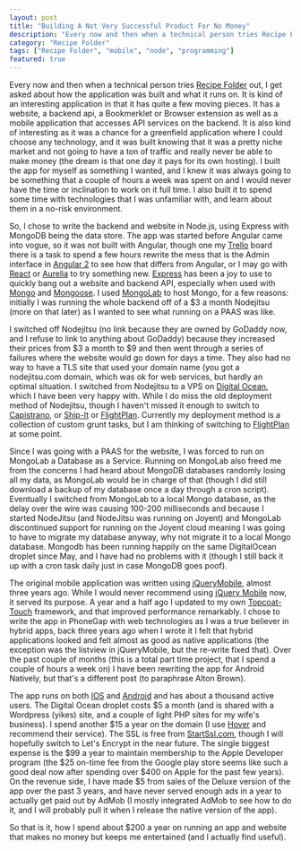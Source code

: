 ```yaml
---
layout: post
title: "Building A Not Very Successful Product For No Money"
description: "Every now and then when a technical person tries Recipe Folder out, I get asked about how the application was built and what it runs on."
category: "Recipe Folder"
tags: ["Recipe Folder", "mobile", "node", "programming"]
featured: true
---
```



Every now and then when a technical person tries [Recipe Folder](https://recipe-folder.com) out, I get asked about how the application was built and what it runs on.  It is kind of an interesting application in that it has quite a few moving pieces.  It has a website, a backend api, a Bookmerklet or Browser extension as well as a mobile application that accesses API services on the backend.  It is also kind of interesting as it was a chance for a greenfield application where I could choose any technology, and it was built knowing that it was a pretty niche market and not going to have a ton of traffic and really never be able to make money (the dream is that one day it pays for its own hosting).  I built the app for myself as something I wanted, and I knew it was always going to be something that a couple of hours a week was spent on and I would never have the time or inclination to work on it full time.  I also built it to spend some time with technologies that I was unfamiliar with, and learn about them in a no-risk environment.

So, I chose to write the backend and website in Node.js, using Express with MongoDB being the data store.  The app was started before Angular came into vogue, so it was not built with Angular, though one my [Trello](https://trello.com) board there is a task to spend a few hours rewrite the mess that is the Admin interface in [Angular 2](https://angular.io/) to see how that differs from Angular, or I may go with [React](http://facebook.github.io/react/) or [Aurelia](http://aurelia.io/) to try something new.  [Express](http://expressjs.com/) has been a joy to use to quickly bang out a website and backend API, especially when used with [Mongo](http://www.mongodb.org/) and [Mongoose](http://mongoosejs.com/).   I used [MongoLab](http://www.mongodb.org/) to host Mongo, for a few reasons: initially I was running the whole backend off of a $3 a month Nodejitsu (more on that later) as I wanted to see what running on a PAAS was like.  
 
 I switched off Nodejitsu (no link because they are owned by GoDaddy now, and I refuse to link to anything about GoDaddy) because they increased their prices from $3 a month to $9 and then went through a series of failures where the website would go down for days a time.  They also had no way to have a TLS site that used your domain name (you got a nodejitsu.com domain, which was ok for web services, but hardly an optimal situation.  I switched from Nodejitsu to a VPS on [Digital Ocean](https://www.digitalocean.com/), which I have been very happy with.  While I do miss the old deployment method of Nodejitsu, though I haven't missed it enough to switch to [Capistrano](http://capistranorb.com/), or [Ship-It](https://github.com/shipitjs/grunt-shipit) or [FlightPlan](https://github.com/pstadler/flightplan).  Currently my deployment method is a collection of custom grunt tasks, but I am thinking of switching to [FlightPlan](https://github.com/pstadler/flightplan) at some point.
 
 Since I was going with a PAAS for the website, I was forced to run on MongoLab a Database as a Service.  Running on MongoLab also freed me from the concerns I had heard about MongoDB databases randomly losing all my data, as MongoLab would be in charge of that (though I did still download a backup of my database once a day through a cron script).  Eventually I switched from MongoLab to a local Mongo database, as the delay over the wire was causing 100-200 milliseconds and because I started NodeJitsu (and NodeJitsu was running on Joyent) and MongoLab discontinued support for running on the Joyent cloud meaning I was going to have to migrate my database anyway, why not migrate it to a local Mongo database.  Mongodb has been running happily on the same DigitalOcean droplet since May, and I have had no problems with it (though I still back it up with a cron task daily just in case MongoDB goes poof).      
 
 The original mobile application was written using [jQueryMobile](https://jquerymobile.com/), almost three years ago.  While I would never recommend using [jQuery Mobile](http://www.agingcoder.com/programming/2014/04/26/mobile-frameworks-jquery-mobile/) now, it served its purpose.  A year and a half ago I updated to my own [Topcoat-Touch](http://www.agingcoder.com/topcoat-touch/) framework,
 and that improved performance remarkably.  I chose to write the app in PhoneGap with web technologies as I was a true believer in hybrid apps, back three years ago when I wrote it I felt that hybrid applications looked and felt almost as good as native applications (the exception was the listview in jQueryMobile, but the re-write fixed that).  Over the past couple of months (this is a total part time project, that I spend a couple of hours a week on) I have been rewriting the app for Android Natively, but that's a different post (to paraphrase Alton Brown).   
 
 The app runs on both [IOS](https://itunes.apple.com/ca/app/recipe-folder/id796838333?mt=8) and [Android](https://play.google.com/store/apps/details?id=com.recipefolder.app)
 and has about a thousand active users.  The Digital Ocean droplet costs $5 a month (and is shared with a Wordpress (yikes) site, and a couple of light PHP sites for my wife's business).  I spend another $15 a year on the domain (I use [Hover](https://hover.com/Xa23zigq) and recommend their service).   The SSL is free from [StartSsl.com](https://www.startssl.com/), though I will hopefully switch to Let's Encrypt in the near future.   The single biggest expense is the $99 a year to maintain membership to the Apple Developer program (the $25 on-time fee from the Google play store seems like such a good deal now after spending over $400 on Apple for the past few years).   On the revenue side, I have made $5 from sales of the Deluxe version of the app over the past 3 years, and have never served enough ads in a year to actually get paid out by AdMob (I mostly integrated AdMob to see how to do it, and I will probably pull it when I release the native version of the app).
 
 So that is it, how I spend about $200 a year on running an app and website that makes no money but keeps me entertained (and I actually find useful).
 
 
 
